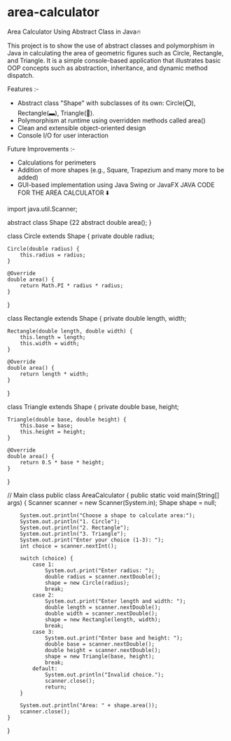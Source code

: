 # area-calculator
Area Calculator Using Abstract Class in Java🔥

This project is to show the use of abstract classes and polymorphism in Java in calculating the area of geometric figures such as Circle, Rectangle, and Triangle. It is a simple console-based application that illustrates basic OOP concepts such as abstraction, inheritance, and dynamic method dispatch.

Features :-
- Abstract class "Shape" with subclasses of its own: Circle(⭕️), Rectangle(▬), Triangle(🔺).
- Polymorphism at runtime using overridden methods called area()
- Clean and extensible object-oriented design
- Console I/O for user interaction

Future Improvements :-
- Calculations for perimeters
- Addition of more shapes (e.g., Square, Trapezium and many more to be added)
- GUI-based implementation using Java Swing or JavaFX
                                                         JAVA CODE FOR THE AREA CALCULATOR ⬇️
  

import java.util.Scanner;


abstract class Shape {22
    abstract double area();
}


class Circle extends Shape {
    private double radius;

    Circle(double radius) {
        this.radius = radius;
    }

    @Override
    double area() {
        return Math.PI * radius * radius;
    }
}


class Rectangle extends Shape {
    private double length, width;

    Rectangle(double length, double width) {
        this.length = length;
        this.width = width;
    }

    @Override
    double area() {
        return length * width;
    }
}


class Triangle extends Shape {
    private double base, height;

    Triangle(double base, double height) {
        this.base = base;
        this.height = height;
    }

    @Override
    double area() {
        return 0.5 * base * height;
    }
}

// Main class
public class AreaCalculator {
    public static void main(String[] args) {
        Scanner scanner = new Scanner(System.in);
        Shape shape = null;

        System.out.println("Choose a shape to calculate area:");
        System.out.println("1. Circle");
        System.out.println("2. Rectangle");
        System.out.println("3. Triangle");
        System.out.print("Enter your choice (1-3): ");
        int choice = scanner.nextInt();

        switch (choice) {
            case 1:
                System.out.print("Enter radius: ");
                double radius = scanner.nextDouble();
                shape = new Circle(radius);
                break;
            case 2:
                System.out.print("Enter length and width: ");
                double length = scanner.nextDouble();
                double width = scanner.nextDouble();
                shape = new Rectangle(length, width);
                break;
            case 3:
                System.out.print("Enter base and height: ");
                double base = scanner.nextDouble();
                double height = scanner.nextDouble();
                shape = new Triangle(base, height);
                break;
            default:
                System.out.println("Invalid choice.");
                scanner.close();
                return;
        }

        System.out.println("Area: " + shape.area());
        scanner.close();
    }
}
